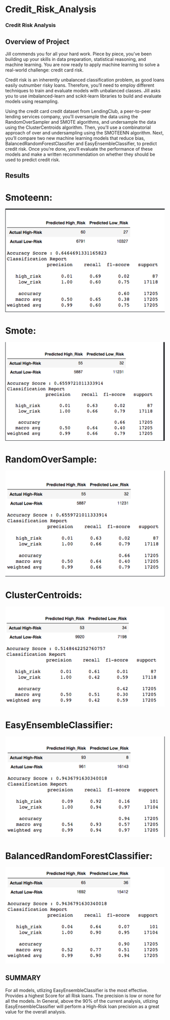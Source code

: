 # Credit_Risk_Analysis
### Credit Risk Analysis

## Overview of Project
Jill commends you for all your hard work. Piece by piece, you’ve been building up your skills in data preparation, statistical reasoning, and machine learning. You are now ready to apply machine learning to solve a real-world challenge: credit card risk.

Credit risk is an inherently unbalanced classification problem, as good loans easily outnumber risky loans. Therefore, you’ll need to employ different techniques to train and evaluate models with unbalanced classes. Jill asks you to use imbalanced-learn and scikit-learn libraries to build and evaluate models using resampling.

Using the credit card credit dataset from LendingClub, a peer-to-peer lending services company, you’ll oversample the data using the RandomOverSampler and SMOTE algorithms, and undersample the data using the ClusterCentroids algorithm. Then, you’ll use a combinatorial approach of over and undersampling using the SMOTEENN algorithm. Next, you’ll compare two new machine learning models that reduce bias, BalancedRandomForestClassifier and EasyEnsembleClassifier, to predict credit risk. Once you’re done, you’ll evaluate the performance of these models and make a written recommendation on whether they should be used to predict credit risk.


## Results

# Smoteenn:


![d1](https://github.com/Nimamotiee/Credit_Risk_Analysis/blob/main/smoteenn.png)

# Smote:


![d1](https://github.com/Nimamotiee/Credit_Risk_Analysis/blob/main/Smote.png)

# RandomOverSample:   

![d1](https://github.com/Nimamotiee/Credit_Risk_Analysis/blob/main/randomoversample.png)

# ClusterCentroids:
![d1](https://github.com/Nimamotiee/Credit_Risk_Analysis/blob/main/cluter.png)

# EasyEnsembleClassifier:
![d1](https://github.com/Nimamotiee/Credit_Risk_Analysis/blob/main/easy.png)

# BalancedRandomForestClassifier:
![d1](https://github.com/Nimamotiee/Credit_Risk_Analysis/blob/main/balancedrandom.png)

## SUMMARY
For all models, utlizing EasyEnsembleClassifier is the most effective. Provides a highest Score for all Risk loans. The precision is low or none for all the models. In General, above the 90% of the current analysis, utlizing EasyEnsembleClassifier will perform a High-Risk loan precision as a great value for the overall analysis.
